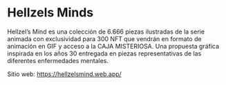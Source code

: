 # Hellzels Minds

Hellzel’s Mind es una colección de 6.666 piezas ilustradas de la serie animada con exclusividad para 300 NFT que vendrán en formato de animación en GIF y acceso a la CAJA MISTERIOSA. Una propuesta gráfica inspirada en los años 30 entregada en piezas representativas de las diferentes enfermedades mentales.

Sitio web: https://hellzelsmind.web.app/
